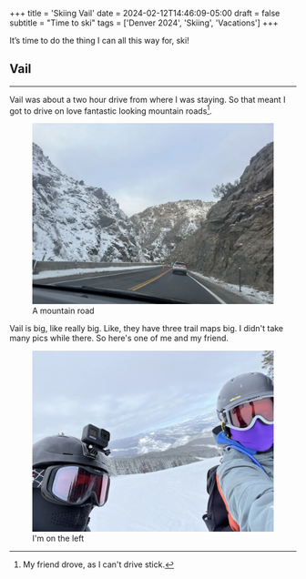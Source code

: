 +++
title = 'Skiing Vail'
date = 2024-02-12T14:46:09-05:00
draft = false
subtitle = "Time to ski"
tags = ['Denver 2024', 'Skiing', 'Vacations']
+++

It’s time to do the thing I can all this way for, ski!

## Vail
<hr>

Vail was about a two hour drive from where I was staying. So that meant I got to drive on love fantastic looking mountain roads[^1].

<figure>
	<img src='fig2.webp'/>
	<figcaption>A mountain road</figcaption>
</figure>

Vail is big, like really big. Like, they have three trail maps big. I didn't take many pics while there. So here's one of me and my friend.

<figure>
	<img src='fig1.webp'/>
	<figcaption>I'm on the left</figcaption>
</figure>

[^1]: My friend drove, as I can't drive stick.